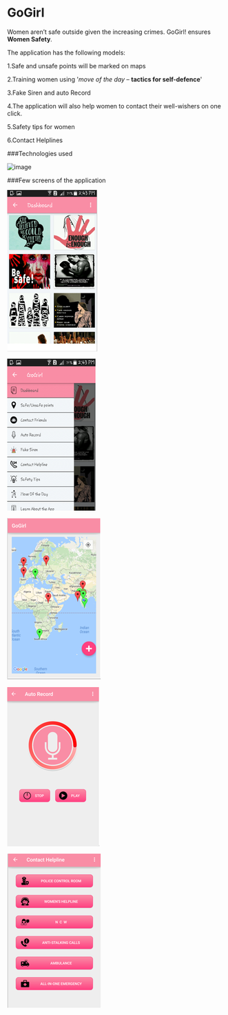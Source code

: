 # GoGirl
Women aren’t safe outside given the increasing crimes. GoGirl! ensures **Women Safety**.

The application has the following models:

 1.Safe and unsafe points will be marked on maps
 
 2.Training women using '*move of the day* – **tactics for self-defence**'
 
 3.Fake Siren and auto Record
 
 4.The application will also help women to contact their well-wishers on one click. 
 
 5.Safety tips for women
 
 6.Contact Helplines


###Technologies used

![image](https://cloud.githubusercontent.com/assets/14356938/19451071/8338a4cc-94c9-11e6-96b2-f0d3e866bede.jpg)

###Few screens of the application

![image](https://github.com/pandilladivya/GoGirl-/blob/master/GogirlApptite/screenshots/dashboardView.PNG)

![image](https://github.com/pandilladivya/GoGirl-/blob/master/GogirlApptite/screenshots/menu.PNG)

![image](https://github.com/pandilladivya/GoGirl-/blob/master/GogirlApptite/screenshots/mapView.PNG)

![image](https://github.com/pandilladivya/GoGirl-/blob/master/GogirlApptite/screenshots/autorecord.PNG)

![image](https://github.com/pandilladivya/GoGirl-/blob/master/GogirlApptite/screenshots/helpline.PNG)


